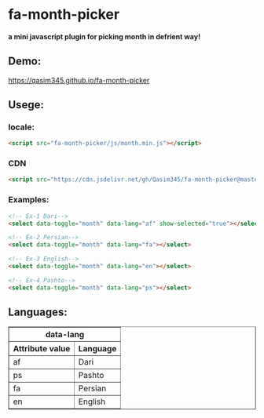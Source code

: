 # fa-month-picker
#### a mini javascript plugin for picking month in defrient way!
## Demo:
https://qasim345.github.io/fa-month-picker
## Usege:
### locale:
```html
<script src="fa-month-picker/js/month.min.js"></script>
```
### CDN
```html
<script src="https://cdn.jsdelivr.net/gh/Qasim345/fa-month-picker@master/js/month.min.js"></script>
```
### Examples:
```html
<!-- Ex-1 Dari-->
<select data-toggle="month" data-lang="af" show-selected="true"></select>

<!-- Ex-2 Persian-->
<select data-toggle="month" data-lang="fa"></select>

<!-- Ex-3 English-->
<select data-toggle="month" data-lang="en"></select>

<!-- Ex-4 Pashto-->
<select data-toggle="month" data-lang="ps"></select>
```

## Languages:
<table border="1" style="border-collapse: collapse" cellpadding="10">
  <tr>
    <th colspan="2">data-lang</th>
  </tr>
  <tr>
    <th>Attribute value</th>
    <th>Language</th>
  </tr>
  <tr>
    <td>af</td>
    <td>Dari</td>
  </tr>
  <tr>
    <td>ps</td>
    <td>Pashto</td>
  </tr>
  <tr>
    <td>fa</td>
    <td>Persian</td>
  </tr>
  <tr>
    <td>en</td>
    <td>English</td>
  </tr>
</table>